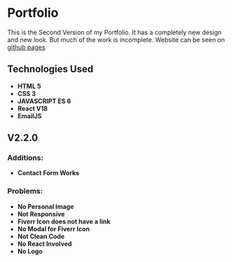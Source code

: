 # Portfolio

This is the Second Version of my Portfolio. It has a completely new design and new look.
But much of the work is incomplete.
Website can be seen on [github pages](https://saabk.github.io/portfolio/)

## Technologies Used

- **HTML 5**
- **CSS 3**
- **JAVASCRIPT ES 6**
- **React V18**
- **EmailJS**

## V2.2.0

### Additions:

- **Contact Form Works**

### Problems:

- **No Personal Image**
- **Not Responsive**
- **Fiverr Icon does not have a link**
- **No Modal for Fiverr Icon**
- **Not Clean Code**
- **No React Involved**
- **No Logo**
